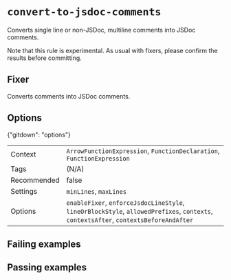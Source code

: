 # `convert-to-jsdoc-comments`

Converts single line or non-JSDoc, multiline comments into JSDoc comments.

Note that this rule is experimental. As usual with fixers, please confirm
the results before committing.

## Fixer

Converts comments into JSDoc comments.

## Options

{"gitdown": "options"}

|||
|---|---|
|Context|`ArrowFunctionExpression`, `FunctionDeclaration`, `FunctionExpression`|
|Tags|(N/A)|
|Recommended|false|
|Settings|`minLines`, `maxLines`|
|Options|`enableFixer`, `enforceJsdocLineStyle`, `lineOrBlockStyle`, `allowedPrefixes`, `contexts`, `contextsAfter`, `contextsBeforeAndAfter`|

## Failing examples

<!-- assertions-failing convertToJsdocComments -->

## Passing examples

<!-- assertions-passing convertToJsdocComments -->
